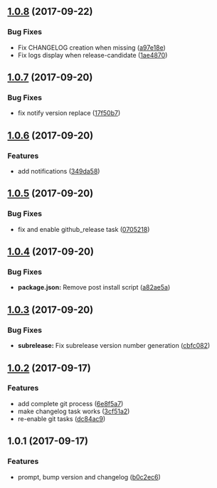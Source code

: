 <a name="1.0.8"></a>
## [1.0.8](https://github.com/roparz/angular-release/compare/1.0.7...1.0.8) (2017-09-22)


### Bug Fixes

* Fix CHANGELOG creation when missing ([a97e18e](https://github.com/roparz/angular-release/commit/a97e18e))
* Fix logs display when release-candidate ([1ae4870](https://github.com/roparz/angular-release/commit/1ae4870))



<a name="1.0.7"></a>
## [1.0.7](https://github.com/roparz/angular-release/compare/1.0.6...1.0.7) (2017-09-20)


### Bug Fixes

* fix notify version replace ([17f50b7](https://github.com/roparz/angular-release/commit/17f50b7))



<a name="1.0.6"></a>
## [1.0.6](https://github.com/roparz/angular-release/compare/1.0.5...1.0.6) (2017-09-20)


### Features

* add notifications ([349da58](https://github.com/roparz/angular-release/commit/349da58))



<a name="1.0.5"></a>
## [1.0.5](https://github.com/roparz/angular-release/compare/1.0.4...1.0.5) (2017-09-20)


### Bug Fixes

* fix and enable github_release task ([0705218](https://github.com/roparz/angular-release/commit/0705218))



<a name="1.0.4"></a>
## [1.0.4](https://github.com/roparz/angular-release/compare/1.0.3...1.0.4) (2017-09-20)


### Bug Fixes

* **package.json:** Remove post install script ([a82ae5a](https://github.com/roparz/angular-release/commit/a82ae5a))



<a name="1.0.3"></a>
## [1.0.3](https://github.com/roparz/angular-release/compare/1.0.2...1.0.3) (2017-09-20)


### Bug Fixes

* **subrelease:** Fix subrelease version number generation ([cbfc082](https://github.com/roparz/angular-release/commit/cbfc082))



<a name="1.0.2"></a>
## [1.0.2](https://github.com/roparz/angular-release/compare/1.0.1...1.0.2) (2017-09-17)


### Features

* add complete git process ([6e8f5a7](https://github.com/roparz/angular-release/commit/6e8f5a7))
* make changelog task works ([3cf51a2](https://github.com/roparz/angular-release/commit/3cf51a2))
* re-enable git tasks ([dc84ac9](https://github.com/roparz/angular-release/commit/dc84ac9))



<a name="1.0.1"></a>
## 1.0.1 (2017-09-17)


### Features

* prompt, bump version and changelog ([b0c2ec6](https://github.com/roparz/angular-release/commit/b0c2ec6))



